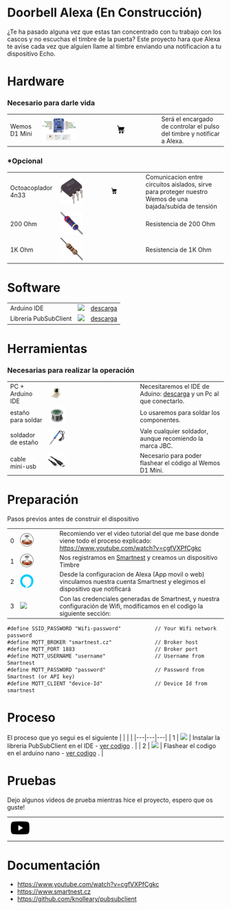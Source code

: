 # Doorbell Alexa (En Construcción)

¿Te ha pasado alguna vez que estas tan concentrado con tu trabajo con los cascos y no escuchas el timbre de la puerta? 
Este proyecto hara que Alexa te avise cada vez que alguien llame al timbre enviando una notificacion a tu dispositivo Echo.

# Hardware

### Necesario para darle vida

|   |   |   |   |
|---|---|---|---|
| Wemos D1 Mini |<img src="img/arduino/wemos_d1_mini.jpg" width="50%"/>|[<img src="img/icos/carrito.png" width="20%"/>](https://www.amazon.es/AZDelivery-D1-Mini-desarrollo-compatible/dp/B0754N794H)| Será el encargado de controlar el pulso del timbre y notificar a Alexa. |


### *Opcional
|   |   |   |   |
|---|---|---|---|
| Octoacoplador 4n33 |<img src="img/arduino/4n33.jpg" width="50%"/>|[<img src="img/icos/carrito.png" width="20%"/>](https://www.amazon.es/AZDelivery-D1-Mini-desarrollo-compatible/dp/B0754N794H)| Comunicacion entre circuitos aislados, sirve para proteger nuestro Wemos de una bajada/subida de tensión |
| 200 Ohm |<img src="img/arduino/200ohm.jpg" width="50%"/>|| Resistencia de 200 Ohm|
| 1K Ohm |<img src="img/arduino/1kohm.jpg" width="50%"/>|| Resistencia de 1K Ohm |

# Software
|   |   |   |
|---|---|---|
| Arduino IDE  |<img src="https://www.arduino.cc/en/pub/skins/arduinoWide/img/ArduinoAPP-01.svg" width="20%"/> | <a href="https://www.arduino.cc/en/main/software">descarga</a> |
| Librería PubSubClient  |<img src="https://www.arduino.cc/en/pub/skins/arduinoWide/img/ArduinoAPP-01.svg" width="20%"/> | <a href="https://github.com/knolleary/pubsubclient">descarga</a> |

# Herramientas

### Necesarias para realizar la operación

|   |   |   |
|---|---|---|
| PC + Arduino IDE  |<img src="img/tool/pc.jpg" width="20%"/> | Necesitaremos el IDE de Aduino:  <a href="https://www.arduino.cc/en/main/software">descarga</a> y un Pc al que conectarlo. |
| estaño para soldar |<img src="img/tool/tin.jpg" width="20%"/> | Lo usaremos para soldar los componentes.  |
| soldador de estaño |<img src="img/tool/welder.jpg" width="20%"/>  | Vale cualquier soldador, aunque recomiendo la marca JBC.  |
| cable mini-usb  |<img src="img/tool/cab_micro_usb.jpg" width="20%"/>|Necesario para poder flashear el código al Wemos D1 Mini.|

# Preparación

Pasos previos antes de construir el dispositivo

|   |   |   |
|---|---|---|
|  0 | <img src="img/icos/smartnest.png" width="40%"/>  | Recomiendo ver el video tutorial del que me base donde viene todo el proceso explicado: https://www.youtube.com/watch?v=cgfVXPfCgkc  |
|  1 | <img src="img/icos/smartnest.png" width="40%"/>  | Nos registramos en <a href="https://www.smartnest.cz/index/ES">Smartnest</a> y creamos un dispositivo Timbre  |
|  2 | <img src="img/icos/alexa.png" width="40%"/>  | Desde la configuracion de Alexa (App movil o web) vinculamos nuestra cuenta Smartnest y elegimos el dispositivo que notificará |
|  3 | <img src="https://www.arduino.cc/en/pub/skins/arduinoWide/img/ArduinoAPP-01.svg" width="40%"/>  | Con las credenciales generadas de Smartnest, y nuestra configuración de Wifi, modificamos en el codigo la siguiente sección:|

``` #define SSID_NAME "Wifi-name"               // Your Wifi Network name
#define SSID_PASSWORD "Wifi-password"           // Your Wifi network password
#define MQTT_BROKER "smartnest.cz"              // Broker host
#define MQTT_PORT 1883                          // Broker port
#define MQTT_USERNAME "username"                // Username from Smartnest
#define MQTT_PASSWORD "password"                // Password from Smartnest (or API key)
#define MQTT_CLIENT "device-Id"                 // Device Id from smartnest 
``` 

# Proceso

El proceso que yo segui es el siguiente
|   |   |   |
|---|---|---|
|  1 | <img src="https://www.arduino.cc/en/pub/skins/arduinoWide/img/ArduinoAPP-01.svg" width="40%"/>  | Instalar la libreria PubSubClient en el IDE - <a href="https://github.com/knolleary/pubsubclient">ver codigo</a> .  |
|  2 | <img src="https://www.arduino.cc/en/pub/skins/arduinoWide/img/ArduinoAPP-01.svg" width="40%"/>  | Flashear el codigo en el arduino nano - <a href="https://github.com/danijerez/doorbell_alexa/blob/master/doorbell/doorbell.ino">ver codigo</a> .  |


# Pruebas

Dejo algunos videos de prueba mientras hice el proyecto, espero que os guste!

|   |   |   |
|---|---|---|
|[<img src="img/icos/youtube.png" width="10%"/>](https://youtu.be/0RNIjLOwQlc "test - alexa doorbell")|||


# Documentación

* https://www.youtube.com/watch?v=cgfVXPfCgkc
* https://www.smartnest.cz
* https://github.com/knolleary/pubsubclient
